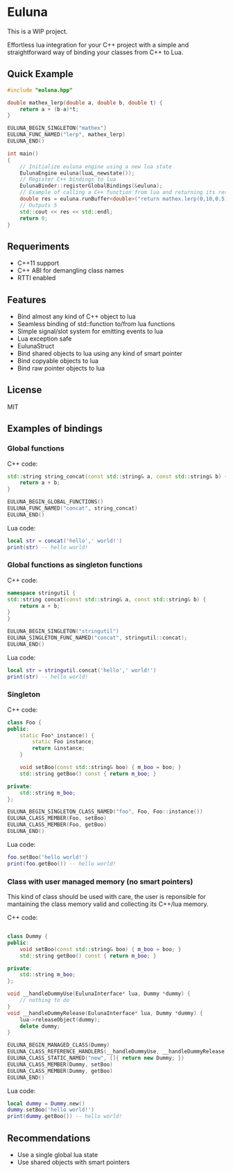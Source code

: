 Euluna
======

This is a WIP project.

Effortless lua integration for your C++ project with a simple
and straightforward way of binding your classes from C++ to Lua.

Quick Example
--------------------

```cpp
#include "euluna.hpp"

double mathex_lerp(double a, double b, double t) {
    return a + (b-a)*t;
}

EULUNA_BEGIN_SINGLETON("mathex")
EULUNA_FUNC_NAMED("lerp", mathex_lerp)
EULUNA_END()

int main()
{
    // Initialize euluna engine using a new lua state
    EulunaEngine euluna(luaL_newstate());
    // Register C++ bindings to lua
    EulunaBinder::registerGlobalBindings(&euluna);
    // Example of calling a C++ function from lua and returning its result back to C++
    double res = euluna.runBuffer<double>("return mathex.lerp(0,10,0.5)");
    // Outputs 5
    std::cout << res << std::endl;
    return 0;
}
```

Requeriments
------------------

- C++11 support
- C++ ABI for demangling class names
- RTTI enabled

Features
-----------

- Bind almost any kind of C++ object to lua
- Seamless binding of std::function to/from lua functions
- Simple signal/slot system for emitting events to lua
- Lua exception safe
- EulunaStruct
- Bind shared objects to lua using any kind of smart pointer
- Bind copyable objects to lua
- Bind raw pointer objects to lua

License
---------
MIT

Examples of bindings
----------------------------

### Global functions

C++ code:
```cpp
std::string string_concat(const std::string& a, const std::string& b) {
    return a + b;
}

EULUNA_BEGIN_GLOBAL_FUNCTIONS()
EULUNA_FUNC_NAMED("concat", string_concat)
EULUNA_END()
```

Lua code:
```lua
local str = concat('hello',' world!')
print(str) -- hello world!
```

### Global functions as singleton functions

C++ code:
```C++
namespace stringutil {
std::string concat(const std::string& a, const std::string& b) {
    return a + b;
}
}

EULUNA_BEGIN_SINGLETON("stringutil")
EULUNA_SINGLETON_FUNC_NAMED("concat", stringutil::concat);
EULUNA_END()
```

Lua code:
```lua
local str = stringutil.concat('hello',' world!')
print(str) -- hello world!
```

### Singleton

C++ code:
```cpp
class Foo {
public:
    static Foo* instance() {
        static Foo instance;
        return &instance;
    }

    void setBoo(const std::string& boo) { m_boo = boo; }
    std::string getBoo() const { return m_boo; }

private:
    std::string m_boo;
};

EULUNA_BEGIN_SINGLETON_CLASS_NAMED("foo", Foo, Foo::instance())
EULUNA_CLASS_MEMBER(Foo, setBoo)
EULUNA_CLASS_MEMBER(Foo, getBoo)
EULUNA_END()
```

Lua code:
```lua
foo.setBoo('hello world!')
print(foo.getBoo()) -- hello world!
```

### Class with user managed memory (no smart pointers)

This kind of class should be used with care,
the user is reponsible for mantaining the class memory valid
and collecting its C++/lua memory.

C++ code:
```cpp

class Dummy {
public:
    void setBoo(const std::string& boo) { m_boo = boo; }
    std::string getBoo() const { return m_boo; }

private:
    std::string m_boo;
};

void __handleDummyUse(EulunaInterface* lua, Dummy *dummy) {
    // nothing to do
}
void __handleDummyRelease(EulunaInterface* lua, Dummy *dummy) {
    lua->releaseObject(dummy);
    delete dummy;
}

EULUNA_BEGIN_MANAGED_CLASS(Dummy)
EULUNA_CLASS_REFERENCE_HANDLERS(__handleDummyUse, __handleDummyRelease)
EULUNA_CLASS_STATIC_NAMED("new", []{ return new Dummy; })
EULUNA_CLASS_MEMBER(Dummy, setBoo)
EULUNA_CLASS_MEMBER(Dummy, getBoo)
EULUNA_END()
```

Lua code:
```lua
local dummy = Dummy.new()
dummy.setBoo('hello world!')
print(dummy.getBoo()) -- hello world!
```

Recommendations
-------------------------

- Use a single global lua state
- Use shared objects with smart pointers


